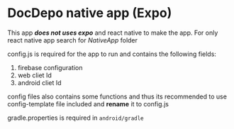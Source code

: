 # DocDepo native app (Expo)

This app _**does not uses expo**_ and react native to make the app.
For only react native app search for _NativeApp_ folder

config.js is required for the app to run and contains the following fields:

1. firebase configuration
1. web cliet Id
1. android cliet Id

config files also contains some functions and thus its recommended to use config-template file included and **rename** it to config.js

gradle.properties is required in `android/gradle`
